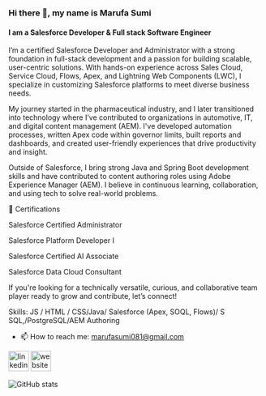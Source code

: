 
### Hi there 👋, my name is Marufa Sumi
#### I am a Salesforce  Developer & Full stack Software Engineer

I’m a certified Salesforce Developer and Administrator with a strong foundation in full-stack development and a passion for building scalable, user-centric solutions. With hands-on experience across Sales Cloud, Service Cloud, Flows, Apex, and Lightning Web Components (LWC), I specialize in customizing Salesforce platforms to meet diverse business needs.

My journey started in the pharmaceutical industry, and I later transitioned into technology where I’ve contributed to organizations in automotive, IT, and digital content management (AEM). I've developed automation processes, written Apex code within governor limits, built reports and dashboards, and created user-friendly experiences that drive productivity and insight.

Outside of Salesforce, I bring strong Java and Spring Boot development skills and have contributed to content authoring roles using Adobe Experience Manager (AEM). I believe in continuous learning, collaboration, and using tech to solve real-world problems.

🔹 Certifications

Salesforce Certified Administrator

Salesforce Platform Developer I

Salesforce Certified AI Associate

Salesforce Data Cloud Consultant

If you're looking for a technically versatile, curious, and collaborative team player ready to grow and contribute, let’s connect!

Skills:  JS / HTML / CSS/Java/ Salesforce (Apex, SOQL, Flows)/ S SQL,/PostgreSQL/AEM Authoring

<!-- - 🔭 I’m currently pursuing my masters on science at Analytics(Computational Data Analytics) degree @Georgia Institute of Technoilogy -->
- 📫 How to reach me: marufasumi081@gmail.com 


[<img src='https://cdn.jsdelivr.net/npm/simple-icons@3.0.1/icons/linkedin.svg' alt='linkedin' height='40'>](https://www.linkedin.com/in/www.linkedin.com/in/marufasumi)  [<img src='https://cdn.jsdelivr.net/npm/simple-icons@3.0.1/icons/icloud.svg' alt='website' height='40'>](https://marufasumi.vercel.app)  

![GitHub stats](https://github-readme-stats.vercel.app/api?username=marufasumi&show_icons=true&count_private=true)  


